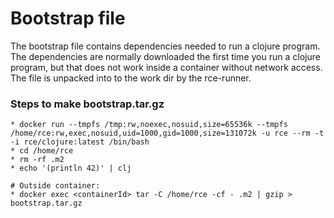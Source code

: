 # Bootstrap file
The bootstrap file contains dependencies needed to run a clojure program.
The dependencies are normally downloaded the first time you run a clojure program,
but that does not work inside a container without network access.
The file is unpacked into to the work dir by the rce-runner.

###  Steps to make bootstrap.tar.gz
```
* docker run --tmpfs /tmp:rw,noexec,nosuid,size=65536k --tmpfs /home/rce:rw,exec,nosuid,uid=1000,gid=1000,size=131072k -u rce --rm -t -i rce/clojure:latest /bin/bash
* cd /home/rce
* rm -rf .m2
* echo '(println 42)' | clj

# Outside container: 
* docker exec <containerId> tar -C /home/rce -cf - .m2 | gzip > bootstrap.tar.gz
```
